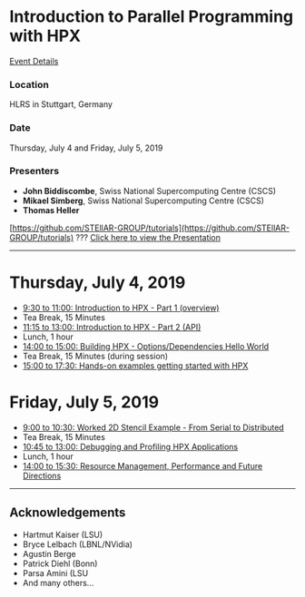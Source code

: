 # Introduction to Parallel Programming with HPX

[Event Details](https://www.hlrs.de/de/events/detail-view/2019-07-04-hpx/)

### Location
HLRS in Stuttgart, Germany

### Date
Thursday, July 4 and Friday, July 5, 2019

### Presenters
* **John Biddiscombe**, Swiss National Supercomputing Centre (CSCS)
* **Mikael Simberg**, Swiss National Supercomputing Centre (CSCS)
* **Thomas Heller**

[https://github.com/STEllAR-GROUP/tutorials](https://github.com/STEllAR-GROUP/tutorials)
???
[Click here to view the Presentation](https://stellar-group.github.io/tutorials/hlrs2019)

---

# Thursday, July 4, 2019

* [9:30 to 11:00: Introduction to HPX - Part 1 (overview)](session1)
* Tea Break, 15 Minutes
* [11:15 to 13:00: Introduction to HPX - Part 2 (API)](session2)
* Lunch, 1 hour
* [14:00 to 15:00: Building HPX - Options/Dependencies Hello World](session3)
* Tea Break, 15 Minutes (during session)
* [15:00 to 17:30: Hands-on examples getting started with HPX](session4)

# Friday, July 5, 2019

* [9:00 to 10:30: Worked 2D Stencil Example - From Serial to Distributed](session5)
* Tea Break, 15 Minutes
* [10:45 to 13:00: Debugging and Profiling HPX Applications](session6)
* Lunch, 1 hour
* [14:00 to 15:30: Resource Management, Performance and Future Directions](session7)

---
## Acknowledgements

* Hartmut Kaiser (LSU)
* Bryce Lelbach (LBNL/NVidia)
* Agustin Berge
* Patrick Diehl (Bonn)
* Parsa Amini (LSU
* And many others...


